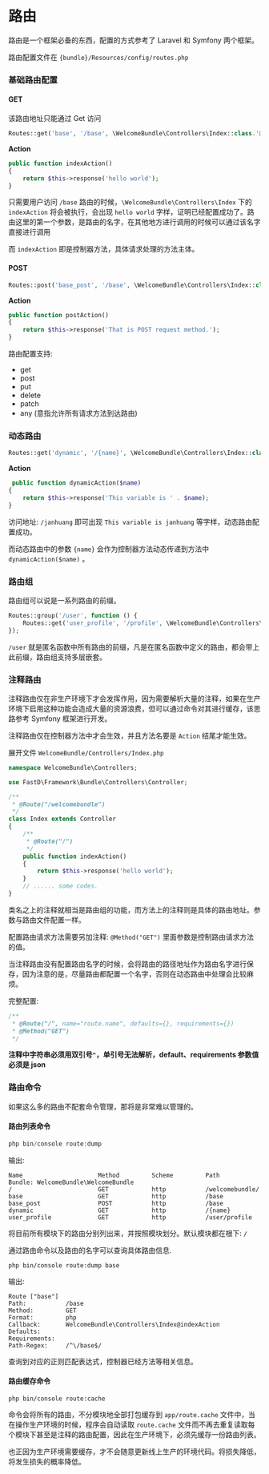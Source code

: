 # 路由

路由是一个框架必备的东西，配置的方式参考了 Laravel 和 Symfony 两个框架。

路由配置文件在 `{bundle}/Resources/config/routes.php`

### 基础路由配置

#### GET

该路由地址只能通过 Get 访问

```php
Routes::get('base', '/base', \WelcomeBundle\Controllers\Index::class.'@indexAction');
```

**Action**

```php
public function indexAction()
{
    return $this->response('hello world');
}
```

只需要用户访问 `/base` 路由的时候，`\WelcomeBundle\Controllers\Index` 下的 `indexAction` 将会被执行，会出现 `hello world` 字样，证明已经配置成功了。路由这里的第一个参数，是路由的名字，在其他地方进行调用的时候可以通过该名字直接进行调用

而 `indexAction` 即是控制器方法，具体请求处理的方法主体。

#### POST

```php
Routes::post('base_post', '/base', \WelcomeBundle\Controllers\Index::class.'@postAction');
```

**Action**

```php
public function postAction()
{
    return $this->response('That is POST request method.');
}
```

路由配置支持:

* get
* post
* put
* delete
* patch
* any (意指允许所有请求方法到达路由)

### 动态路由

```php
Routes::get('dynamic', '/{name}', \WelcomeBundle\Controllers\Index::class.'@dynamicAction');
```

**Action**

```php
 public function dynamicAction($name)
{
    return $this->response('This variable is ' . $name);
}
```

访问地址: `/janhuang` 即可出现 `This variable is janhuang` 等字样，动态路由配置成功。

而动态路由中的参数 `{name}` 会作为控制器方法动态传递到方法中 `dynamicAction($name)` 。


### 路由组

路由组可以说是一系列路由的前缀。

```php
Routes::group('/user', function () {
    Routes::get('user_profile', '/profile', \WelcomeBundle\Controllers\Index::class.'@profileAction');
});
```

`/user` 就是匿名函数中所有路由的前缀，凡是在匿名函数中定义的路由，都会带上此前缀，路由组支持多层嵌套。

### 注释路由

注释路由仅在非生产环境下才会发挥作用，因为需要解析大量的注释，如果在生产环境下启用这种功能会造成大量的资源浪费，但可以通过命令对其进行缓存，该思路参考 Symfony 框架进行开发。

注释路由仅在控制器方法中才会生效，并且方法名要是 `Action` 结尾才能生效。

展开文件 `WelcomeBundle/Controllers/Index.php`

```php
namespace WelcomeBundle\Controllers;

use FastD\Framework\Bundle\Controllers\Controller;

/**
 * @Route("/welcomebundle")
 */
class Index extends Controller
{
    /**
     * @Route("/")
     */
    public function indexAction()
    {
        return $this->response('hello world');
    }
    // ...... some codes.
}
```

类名之上的注释就相当是路由组的功能，而方法上的注释则是具体的路由地址。参数与路由文件配置一样。

配置路由请求方法需要另加注释: `@Method("GET")` 里面参数是控制路由请求方法的值。

当注释路由没有配置路由名字的时候，会将路由的路径地址作为路由名字进行保存，因为注意的是，尽量路由都配置一个名字，否则在动态路由中处理会比较麻烦。

完整配置: 

```php
/**
 * @Route("/", name="route.name", defaults={}, requirements={})
 * @Method("GET")
 */
```

**注释中字符串必须用双引号`"`，单引号无法解析，default、requirements 参数值必须是 json**

### 路由命令

如果这么多的路由不配套命令管理，那将是非常难以管理的。

#### 路由列表命令

```php
php bin/console route:dump
```

输出: 

```
Name                     Method         Scheme         Path
Bundle: WelcomeBundle\WelcomeBundle
/                        GET            http           /welcomebundle/
base                     GET            http           /base
base_post                POST           http           /base
dynamic                  GET            http           /{name}
user_profile             GET            http           /user/profile
```

将目前所有模块下的路由分别列出来，并按照模块划分。默认模块都在根下: `/`

通过路由命令以及路由的名字可以查询具体路由信息.

```
php bin/console route:dump base
```

输出: 

```
Route ["base"]
Path:           /base
Method:         GET
Format:         php
Callback:       WelcomeBundle\Controllers\Index@indexAction
Defaults:       
Requirements:   
Path-Regex:     /^\/base$/
```

查询到对应的正则匹配表达式，控制器已经方法等相关信息。

#### 路由缓存命令

```
php bin/console route:cache
```

命令会将所有的路由，不分模块地全部打包缓存到 `app/route.cache` 文件中，当在操作生产环境的时候，程序会自动读取 `route.cache` 文件而不再去重复读取每个模块下甚至是注释的路由配置，因此在生产环境下，必须先缓存一份路由列表。

也正因为生产环境需要缓存，才不会随意更新线上生产的环境代码。将损失降低，将发生损失的概率降低。